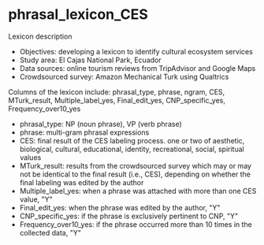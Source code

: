 # phrasal_lexicon_CES

<p>Lexicon description</p>
<ul>
<li>Objectives: developing a lexicon to identify cultural ecosystem services</li>
  <li>Study area: El Cajas National Park, Ecuador </li>
  <li>Data sources: online tourism reviews from TripAdvisor and Google Maps</li>
  <li>Crowdsourced survey: Amazon Mechanical Turk using Qualtrics </li>
 </ul>




<p>Columns of the lexicon include: phrasal_type, phrase, ngram, CES, MTurk_result, Multiple_label_yes, Final_edit_yes, CNP_specific_yes, Frequency_over10_yes</p>
<ul>
<li>phrasal_type: NP (noun phrase), VP (verb phrase)</li>
<li>phrase: multi-gram phrasal expressions </li>
 <li>CES: final result of the CES labeling process. one or two of aesthetic, biological, cultural, educational, identity, recreational, social, spiritual values </li>
 <li>MTurk_result: results from the crowdsourced survey which may or may not be identical to the final result (i.e., CES), depending on whether the final labeling was edited by the author </li>
 <li>Multiple_label_yes: when a phrase was attached with more than one CES value, "Y" </li>
 <li>Final_edit_yes: when the phrase was edited by the author, "Y" 
 <li>CNP_specific_yes: if the phrase is exclusively pertinent to CNP, "Y" </li>
 <li>Frequency_over10_yes: if the phrase occurred more than 10 times in the collected data, "Y" </li>
</ul>
